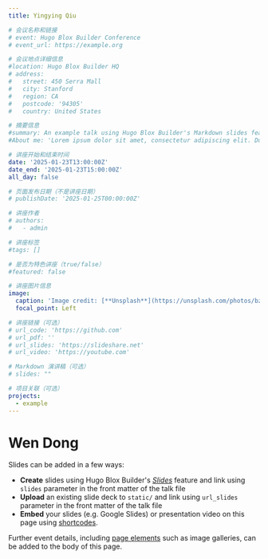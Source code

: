 ```yaml
---
title: Yingying Qiu

# 会议名称和链接
# event: Hugo Blox Builder Conference
# event_url: https://example.org

# 会议地点详细信息
#location: Hugo Blox Builder HQ
# address:
#   street: 450 Serra Mall
#   city: Stanford
#   region: CA
#   postcode: '94305'
#   country: United States

# 摘要信息
#summary: An example talk using Hugo Blox Builder's Markdown slides feature.
#About me: 'Lorem ipsum dolor sit amet, consectetur adipiscing elit. Duis posuere tellusac convallis placerat. Proin tincidunt magna sed ex sollicitudin condimentum. Sed ac faucibus dolor, scelerisque sollicitudin nisi. Cras purus urna, suscipit quis sapien eu, pulvinar tempor diam.'

# 讲座开始和结束时间
date: '2025-01-23T13:00:00Z'
date_end: '2025-01-23T15:00:00Z'
all_day: false

# 页面发布日期（不是讲座日期）
# publishDate: '2025-01-25T00:00:00Z'

# 讲座作者
# authors:
#   - admin

# 讲座标签
#tags: []

# 是否为特色讲座（true/false）
#featured: false

# 讲座图片信息
image:
  caption: 'Image credit: [**Unsplash**](https://unsplash.com/photos/bzdhc5b3Bxs)'
  focal_point: Left

# 讲座链接（可选）
# url_code: 'https://github.com'
# url_pdf: ''
# url_slides: 'https://slideshare.net'
# url_video: 'https://youtube.com'

# Markdown 演讲稿（可选）
# slides: ""

# 项目关联（可选）
projects:
  - example
---
```


# Wen Dong

Slides can be added in a few ways:

- **Create** slides using Hugo Blox Builder's [_Slides_](https://docs.hugoblox.com/reference/content-types/) feature and link using `slides` parameter in the front matter of the talk file
- **Upload** an existing slide deck to `static/` and link using `url_slides` parameter in the front matter of the talk file
- **Embed** your slides (e.g. Google Slides) or presentation video on this page using [shortcodes](https://docs.hugoblox.com/reference/markdown/).

Further event details, including [page elements](https://docs.hugoblox.com/reference/markdown/) such as image galleries, can be added to the body of this page.